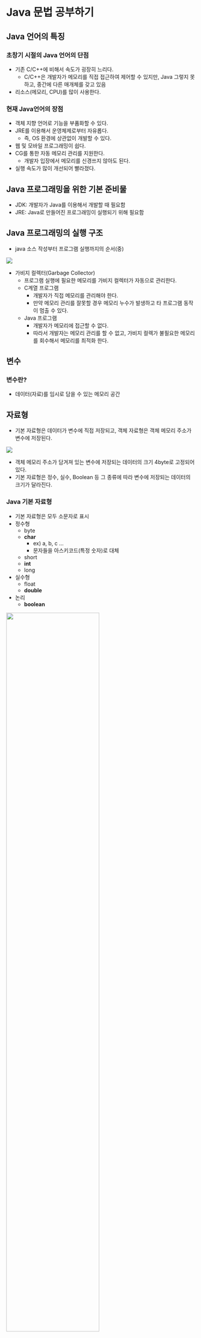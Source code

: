 Java 문법 공부하기
===============
## Java 언어의 특징
### 초창기 시절의 Java 언어의 단점
* 기존 C/C++에 비해서 속도가 굉장히 느리다.
    - C/C++은 개발자가 메모리를 직접 접근하여 제어할 수 있지만, Java 그렇지 못하고, 중간에 다른 매개체를 갖고 있음
* 리소스(메모리, CPU)를 많이 사용한다.

### 현재 Java언어의 장점 
* 객체 지향 언어로 기능을 부품화할 수 있다.
* JRE를 이용해서 운영체제로부터 자유롭다.
    - 즉, OS 환경에 상관없이 개발할 수 있다.
* 웹 및 모바일 프로그래밍이 쉽다.
* CG를 통한 자동 메모리 관리를 지원한다.
    - 개발자 입장에서 메모리를 신경쓰지 않아도 된다.
* 실행 속도가 많이 개선되어 빨라졌다.

## Java 프로그래밍을 위한 기본 준비물
* JDK: 개발자가 Java를 이용해서 개발할 때 필요함
* JRE: Java로 만들어진 프로그래밍이 실행되기 위해 필요함 

## Java 프로그래밍의 실행 구조
* java 소스 작성부터 프로그램 실행까지의 순서(중)
<img src="./images/1.png" />

* 가비지 컬렉터(Garbage Collector)
    - 프로그램 실행에 필요한 메모리를 가비지 컬렉터가 자동으로 관리한다.
    - C계열 프로그램
        + 개발자가 직접 메모리를 관리해야 한다.
        + 만약 메모리 관리를 잘못할 경우 메모리 누수가 발생하고 타 프로그램 동작이 멈출 수 있다.
    - Java 프로그램
        + 개발자가 메모리에 접근할 수 없다.
        + 따라서 개발자는 메모리 관리를 할 수 없고, 가비지 컬렉가 불필요한 메모리를 회수해서 메모리를 최적화 한다.
## 변수
### 변수란?
* 데이터(자료)를 임시로 담을 수 있는 메모리 공간

## 자료형 
* 기본 자료형은 데이터가 변수에 직접 저장되고, 객체 자료형은 객체 메모리 주소가 변수에 저장된다.
<img src="./images/2.png" />

* 객체 메모리 주소가 담겨져 있는 변수에 저장되는 데이터의 크기 4byte로 고정되어 있다.
* 기본 자료형은 정수, 실수, Boolean 등 그 종류에 따라 변수에 저장되는 데이터의 크기가 달라진다.

### Java 기본 자료형
* 기본 자료형은 모두 소문자로 표시 
* 정수형
    - byte
    - **char**
        + ex) a, b, c ...
        + 문자들을 아스키코드(특정 숫자)로 대체
    - short
    - **int**
    - long
* 실수형
    - float
    - **double**
* 논리
    - **boolean**
    
<img src="./images/3.png" width="70%" height="70%" />
    
    
### Java 객체 자료형
* 객체 자료형은 제일 앞 글지를 대문자료 표시
* 문자형
    - String
        + ex) String str = "ABCD";

### 형 변환
* 자동적 형 변환: 작은 공간의 메모리에서 큰 공간의 메모리로 이동
    - 큰 문제 없이 변환됨 
```
byte by = 10;
int in = by;
System.out.printIn("in = " + i);

in = 10
```
* 명시적 형 변환: 큰 공간의 메모리에서 작은 공간의 메모리로 이동
    - 명시적 형 변환은 데이터가 누실될 수 있다. 
```
int iVar = 100; 
byte bVar = (byte)iVar;
System.out.println("bVar = " + bVar);

bVar = 100
----------------------------------
iVar = 123456;
bVar = (byte)iVar;
System.out.printLn("bVar = " + bVar)

bVar = 64
```

## 특수 문자와 서식 문자
* 일반적으로 사용하는 문자가 아닌 특수한 경우 또는 특정 서식에 맞게 사용하는 문

### 특수 문자
* 일반 문자가 아닌 특수한 목적으로 사용되는 문자
* 종류
    - \t: 탭
    - \n: 줄바꿈
    - \': 작은 따옴표
    - \": 큰 따옴표 
    - \\: 역슬래시 
* 주석
    - 컴파일러가 컴파일하지 않고 무시하는 부분
    - 한 줄 주석: // 주석입니다.
    - 여러줄 주석: /* 주석입니다. */ 
    
### 서식 문자
* 일반 문자가 아닌 서식에 사용되는 문자
* prinf() 메소드를 이용한다.
    - f는 format(형식)을 뜻한다.
* 종류
    - %d: 10진수
    - %o: 8진수
    - %x: 16진수
    - %c: 문자
    - %s: 문자열
    - %f: 실수 

<img src="./images/4.png" width="65%" height="65%" />

* println() 은 해당 문자열을 출력하고 자동으로 줄바꿈이 되지만, printf()는 자동으로 줄바꿈이 안되기 때문에 \n으로 줄바꿈을 해줘야 한다.

## 연산자
* 프로그램이 실행될 떄 컴퓨터(CPU)한테 계산(연산)업무를 시키기 위한 방법

### 단항 연산자
* 피연산자가 하나 존재 
* ex) +x, -x, !x

### 이항 연산자
* 피연산자가 두개 존재
* ex) x=y, x<y

### 삼항 연산자
* 피연산자가 세개 존재 
* 조건식: true ? false

### 대입 연산자
* '='는 수학에서 '오른쪽 값과 왼쪽 값이 같다'라는 의미이지만, 프로그램에서는 '오른쪽 값을 왼쪽에 대'하는 의미로 쓰인다.
* 프로그램에서 '오른쪽과 왼쪽이 같다'라는 의미는 '=='이다. 

### 산술 연산자
* +, -, /, % 등

### 복합 대입 연산자
* 산술 연산자와 대입 연산자를 결합한 연산자
* +=, -=, *=, /=, %= 등

### 관계 연산자
* 두 개의 피연산자를 비교해서 참/거짓의 결론을 도출한다.
* >, >=, <, <=, ==, != 등

### 증감 연산자
* 1만큼 증가하거나 감소를 수행한다.
* ++: 1만큼 증가
* --: 1만큼 감소 
<img src="./images/5.png" width="65%" height="65%" />

### 논리 연산자
* &&: 논리 곱(AND)
* ||: 논리 합(OR)
* !: 논리 부정(NOT)

### 조건(삼항) 연산자
* 삼항 연산자로 두개의 피연산자 연산 결과에 따라서 나머지 피연산자가 결정된다.
* 조건식 ? 식1:식2
    - 조건식이 참이면 식1이 실행되고, 조건식이 거짓이면 식2가 실행된다.
<img src="./images/6.png" width="50%" height="50%" />

### 비트 연산자
* java 에서는 자주 사용되지 않
* 데이터를 비트(bit)단위로 환산하여 연산을 수행하며, 다른 연산자보다 연산 속도가 빠르다. 
* &: AND 연산
    - a & b: a와 b가 모두 1이면 1
* |: OR 연산
    - a | b: a와 b중 하나라도 1이면 1
* ^: XOR 연산
    - a^b: a와 b가 같지 않으면 1
<img src="./images/7.png" width="75%" height="75%" />   

## 배열
* 다수의 데이터를 인덱스를 이용해서 관리하는 방법 

### 배열이란?
* 인덱스를 이용해서 **자료형이 같은 데이터**를 관리하는 것이다.
* 배열 선언 및 초기화: 배열도 변수와 마찬가지로 선언과 초기화 과정을 거쳐 사용한다.
    - 배열 선언 후 초기화
    - 배열 선언과 초기화를 동시에 
* 배열은 주로 많은 데이터를 쉽게(효율적) 관리하기 위해서 사용한다.

## 배열과 메모리
* 배열을 구성하는 데이터의 자료형에 따라서 배열의 메모리 크기가 결정된다.
* 기본 자료형 데이터를 담고 있는 변수와 달리 배열 변수는 배열 데이터의 주소를 담고 있다. 
<img src="./images/8.png" width="80%" height="80%" />   

* int[] i 에서 i에는 배열의 첫번째 인덱스의 시작주소가 저장되어 있다. 

### 배열의 기본 속성
* 배열 길이
```
int[] arrAtt1 = {10, 20, 30, 40, 50, 60}
System.out.println(arrAtt1.length)
```

* 배열 요소 출력
```
System.out.println(Arrays.toString(arrAtt1));
```
* 배열 요소 복사
```
arratt2 = Arrays.copyOf(arrAtt1.length); 
```
* 배열 레퍼런스
```
arrAtt3 = arrAtt1;
System.out.println(arrAtt1);
System.out.println(arrAtt2);
System.out.println(arrAtt3);
----------------------------
I@455617c
I@74a14482
I@455617c
```

### 다차원 배열
* 배열 안에 또 다른 배열이 존재한다.
* 이차원 배열 ~ n차열 배열
    - 이차원 배열까지는 자주 사용되지만, 3차원 배열부터는 메모리 사용량 급증으로 인한 성능 저하때문에 자주 사용되지 않는다.
```
int[][] arrMul = new int[3][2];
arrMul[0][0] = 10;
arrMul[0][1] = 100;
```

## 조건문
* 프로그램이 조건의 결과에 따라 양자 택일 또는 다자 택일을 진행하는 조건문

### 조건문이란?
* 조건의 결과에 따라서 양자 택일 또는 다자 택일을 진행한다.
    - 양자 택일: 주로 if문이 사용된다.
    - 다자 택일: 주로 switch문이 사용된다.
* if 문
    - if문
    - if문 + else문
    - if문 + else if 문
    - if문 + else if 문 ... + else문 등 조합은 다양함 
* switch 문
    - 비교대상이 되는 결과값과 선택사항이 많을 경우 주로 사용한다.
```
System.out.println("점수를 입력하세요.: ");
Scanner inputNum = new Scanner(System.in);
int sore = inputNume.nextInt();

switch (score) {
case 100:
case 90:
System.out.println("수");
break;

default:
System.out.println("다시 시도");
break;
}

inputNum.close();
```

## 반복문
* 프로그램 진행을 특정 조건에 따라 반복적으로 진행하는 것
* for문
    - for(초기값, 조건식, 증가되는 코드)
```
for(inti=1; i<10; '반복문이 끝나고 실행할 코드')
```
* while문
    - while(조건식) -> 초기값, 증가되는 코드는 while 외부에 존재
```
i = 0
while(i<10) {
    ...
    i++;
}
```

* do ~ while문
    - while문과 비슷하며, 차이점은 조건 결과에 상관없이 무조건 최초 한번은 ~ 위치에 해당하는 프로그램을 수행한다.
```
do {
    System.out.println("무조건 한번은 실행됩니다!");
} while(false);
```

## 클래스 제작과 객체 생성
### 클래스 제장
* 클래스는 멤버 변수(속성), 메서드(기능), 생성자 등으로 구성된다.

<img src="./images/9.png" width="70%" height="70%" />

### 객체 생성
* 클래스로부터 'new'를 이용해서 객체를 생성한다.
* 객체를 생성할 때, 해당 객체의 생성자가 가장 먼저 호출된다.

```
Grandeur myCar1 = new Grandeur();
Grandeur myCar2 = new Grandeur();
```

<img src="./images/10.png" width="70%" height="70%" />

## 메서드
* 클래스가 객체를 생성했을 때, 객체의 기능
* 매서드도 변수와 같이 선언 및 정의 후 필요시에 호출해서 사용한다.
* 객체와 도트접근자를 이용해 해당 메소드를 사용한다. 
* 구성
    - 호출부
    - 선언부
    - 정의부 
* 메서드명
    - 소문자로 시작한다.
    - CamelCase를 사용한다.
    - 동사 + 명사/목적어 형식

<img src="./images/11.png" width="70%" height="70%" />

### 중복 메서드(overloading) / 메서드 오버로
* 이름은 같고, 매개변수의 개수 또는 타입이 다른 메서드를 만들 수 있다. 

### 접근자
* 메서드를 호출할 때 접근자에 따라서 호출이 불가할 수 있다.
* 종류
    - public: 외부에 공개된 메서드 즉, 외부에서 호출할 수 있는 메서드 
    - priavate: 클래스 내부에서만 사용할 수 있는 메서드 
    - protect

<img src="./images/12.png" width="70%" height="70%" />

## 객체와 메모리
### 메모리에서 객체 생성(동적 생성)
* 객체는 메모리에서 동적으로 생성되며, 객체가 더 이상 필요 없게 되면 GC(Gabage Collector)에 의해서 제거된다.
* 클래스가 같은 객체들이라해도 메모리에서 다른 공간에 있는 다른 객체들이다. 
* 자료형이 같아도 메모리 내에 다른 공간에 존재하는 객체는 다른 객체이다. 

### null과 NullPointException
* 레퍼런스에 null이 저장되면 객체의 연결이 끊기며, 더 이상 객체를 이용할 수 없다. 
* 연결이 끊긴 객체는 GC에 의해서 회수되며, 객체가 저장됬었던 공간은 비워지게 된다.

## 생성자와 소멸자 그리고 this
### 디폴트 생성자
* 객체가 생성될 때 가장 먼저 호출되는 생성자로, 만약 개발자가 명시하지 않더라도 컴파일 시점에 자동 생성된다.
* 만약 사용자 정의 생성자가 정의되어 있다면, 컴파일러 디폴트 생성자를 생성하지 않는다.

<img src="./images/13.png" width="70%" height="70%" />

### 사용자 정의 생성자
* 디폴트 생성자 외에 특정 목적에 의해서 개발자가 만든 생성자로, 매개 변수에 차이가 있다.

<img src="./images/14.png" width="70%" height="70%" />

### 소멸자
* 객체가 GC에 의해서 메모리에서 제거될 때 finalize() 메서드가 호출된다.
 
<img src="./images/15.png" width="70%" height="70%" />

### this 키워드 
* 현재 객체를 가리킬 때  this를 사용한다.
* 변수를 사용할 수 있는 볌위에 따라 구분
    - 지역변수: 선언 위치가 '메소드나 생성자 내부'이다.
    - 전역 변수(멤버 변수): 선언위치가 '클래스 영역'이다. 
        + 클래스 변수: 모든 객체가 공통적으로 똑같은 속성을 가져야 할때 사용
        + 인스턴스 변수: 각각의 객체(=인스턴스)마다 개별적인 속성을 가져야 할 때 사용
        
## 패키지와 static
* 패키지: class 파일을 효율적으로 관리하기 위한 방법
* static: 객체 간에 속성 또는 긴으을 공유하는 방법  

### 패키지
* java 프로그램은 많은 클래스로 구성되고, 이러한 클래스를 폴더 형식으로 관리하는 것을 **패키지**라고 한다.
* 패키지 이름 결정 요령
    - 패키지 이름은 패키지에 속해 있는 클래스가 최대한 다른 클래스와 중복되는 것을 방지하도록 만든다.
    - (같은 이름의 클래스를 갖고 있더라도 다른 패키지에 존재)
        + employee
        + fullTime
        + welfare 등
    - 패키지 이름은 일반적으로 도메인을 거꾸로 이용한다.
        + ex) com.java.패키지 이름 / 도메인.패키지이름 
    - 개발 중에 패키지의 이름과 구조는 변경될 수 있다.
    - 패키지 이름만 보고도 해당 패키지 안에 있는 클래스가 어떤 속성과 기능을 가지고 있는지 예상될 수 있도록 이름을 만든다.
* 다른 패키지에 있는 클래스를 사용하기 위해서는 import 키워드를 이용한다.

### static
* 클래스의 속성과 메서드에 static 키워드를 사용하면, 같은 클래스에서 생성된 객체는 어디서나 속성과 메서드를 공유할 수 있다.

## 데이터 은닉 
* 객체가 가지고 있는 데이터를 외부로부터 변질되지 않게 보호하는 방법
### 멤버변수의 private 설정
* 멤버 변수(속성)는 주로 private으로 설정해서, 외부로부터 데이터가 변질되는 것을 막는다.
* 데이터(속성) 변질이 우려되는 시나리오(예시)
    - 직원 급여 프로그램에서, 급여 담당자가 실수로 급여액을 잘못 입력하는 경우
    - 변경될 수 없는 사번이 변경되는 경우
    
### getter, setter
* 멤버 변수를 외부에서 변경할 수 있도록 하는 메서드


## 상속
* 기존에 만들어진 클래스의 기능을 상속받아서 새로운 클래스를 쉽게 만들 수 있는 방법에 대해서 학습

### 상속이란?
* 부모 클래스를 상속받은 자식 클래스는 부모 클래스의 속성과 기능도 이용할 수 있다.
* 자식 클래스의 객체를 생성할 때, 부모 클래스의 객체가 먼저 생성된다.
    - 먼저 생성된(메모리에 로딩된) 부모 클래스의 객체를 상속받아 자식 클래스의 객체가 생성됨
* java 언어에서는 **단일 상속**만을 지원한다.
    - 한 클래스는 하나의 클래스만을 상속받을 수 있다. 

### 상속의 필요성
* 기존의 검증된 class를 이용해서 빠르고 쉽게 새로운 class를 만들 수 있다. 

### 부모 클래스의 private 접근자
* 자식 클래스는 부모 클래스의 모든 자원을 사용할 수 있지만, private 접근자의 속성과 메서드는 사용할 수 없다.

## 상속 특징
* 상속관계에 있는 클래스의 특징

## 메서드 오버라이드(override)
* 부모 클래스의 기능을 자식 클래스에서 재정의해서 사용한다.
* **@Override** 어노테이션 사용

```
public class ParentClass {
    public ParentClass() {
        System.out.println("ParentClass constructor");
    }
    
    public firstfunc() {
        System.out.println("Parent first func");
    }
}


public class FirstChildClass extends ParentClass {
     
     @Override
     public firstfunc() {
         System.out.println("FirstChild first func");
     }
 }
 
public class SecondChildClass extends ParentClass {
     
     @Override
     public firstfunc() {
         System.out.println("SecondChild first func");
     }
 }
```

### 자료형(타입)
* 클래스도 자료형이다.
```
ParentClass childs[] = new ParentClass[2];
childs[0] = new FirstChildClass();
childs[1] = new SecondChildClass();
```
* 배열에는 같은 자료형의 데이터가 입력되어야 하기에 ParentClass 자료형의 childs 배열을 만들어준다.

```
ParentClass childs[] = new ParentClass[2];
ParentClass fch = new FirstChildClass();
ParentClass sch = new SecondChildClass();

childs[0] = fch;
childs[1] = sch;
```
* FirstChildClass 객체와 SecondChildClass 객체를 생성할 때 ParentClass 자료형으로 통일이 가능하다.
    - 두 클래스 모두 ParentClass를 상속받고 있는 객체이기 때문이다.

### Object 클래스
* 모든 클래스의 최상위 클래스는 Object이다.
* 모든 클래스의 데이터타입을 Object로 통일시킬 수 있다.

<img src="./images/15.png" />

### super 클래스
* 상위 클래스를 호출할 때 super키워드를 이용한다.

<img src="./images/16.png" />

## 내부 클래스와 익명 클래스
* 클래스 안에 또다른 클래스를 선언하는 방법과 이름이 없는 클래스를 선언하는 방법

### 내부(inner) 클래스
* 클래스 안에 또다른 클래스를 선언하는 것으로 이러한 방식을 통해 두 클래스의 멤버에 쉽게 접근할 수 있다. 
* 단점
    - 객체 내에 또다른 객체가 존재하는 것은 객체 지향 프로그래밍 패러다임과 맞지 않다.
    - 로직이 복잡해질 수 있다.
* 실무에서 많이 사용되지 않는 코딩 방식이다.

<img src="./images/17.png" />
   
### 익명(anonymous) 클래스
* 이름이 없는 클래스로 주로 매서드를 재정의(override)하는 목적으로 사용된다. 
* 익명 클래스는 인터페이스나 추상클래스에서 주로 이용된다. 
* 익명 클래스의 객체는 한번 사용되고, 버려진다. 
* 익명 클래스의 객체를 생성하고, 바로 도트 접근자를 이용해 해당 객체의 필요한 메소드를 사용한다. 

<img src="./images/18.png" />

## 인터페이스
* 객체가 다양한 데이터 타입을 가질 수 있는 방법(인터페이스 기능의 일부)
 
### 인터페이스란? 
* 클래스와 달리 객체를 생성할 수 없으며, 클래스에서 구현해야 하는 작업 명세서이다.
* 인터페이스 내 함수는 선언부만 존재한다.
    - 정의부는 없다.
    - 이 함수는 인터페이스를 구현하는 클래스에서 해당 함수를 정의를 새롭게 하여 사용한다.
<img src="./images/19.png" />

* 인터페이스 구현: class대신 interface 키워드를 사용하며, extend 대신 implements 키워드를 이용한다. 
<img src="./images/20.png" />

* 인터페이스를 사용하는 이유
    - 인터페이스를 사용하는 이유는 많지만, 가장 큰 이유는 객체가 다양한 자료형(타입)을 가질 수 있기 때문이다.

```
public interface InterfaceA {
    public void funA();
}

public interfate InterfaceB {
    public void funB();
}
```    

* 인터페이스는 **다형성**을 지원한다.(객체가 사용할 수 있는 자료형이 확장된다.)
    - 클래스가 구현하는(implements) 인터페이스의 모든 메서드는 클래스에서 재정의(override)해주어야 한다.
 
```
public class Interfaceclass implements InterfaceA, InterfaceB {
    
    public Interfaceclass() {
        System.out.println("-- Interfaceclass constructor --")
    }
    
    @Override
    public void funA() {
        System.out.println("-- funA() --");
    }
    
    @Override
    public void funB() {
        System.out.println("-- funB() --");
    }
}


InterfaceA ia = new Interfaceclass();
InterfaceB ib = new Interfaceclass();

ia.funA();
ib.funB();

ia.funB(); // 오류 발생 
```
<img src="./images/21.png" />

### 인터페이스 예제
<img src="./images/22.png" />

```
// Toy 인터페이스
public interface Toy {

    public void walk();
    public void run();
    public void alarm();
    public void light();
}

//Toy 인터페이스를 구현한 ToyAirplne 클래스
public ToyAirplne implements Toy {

    @Override
    public void walk() {
    ...
    }
    
    @Override
    public void run() {
    ...
    }
    
    @Override
    public void alarm() {
    ...
    }
    
    @Override
    public void light() {
    ...
    }
}

// Main 클래스
public static void main(String[] args) {
    
    Toy robot = new ToyRobot();
    Toy airplce = new ToyAirplne();
    
    Toy toys[] = {robot, airplane}; 
    
    for (int i = 0; i < toys.length; i++) {
        toys[i].walk();
        toys[i].run();
        toys[i].alarm();
        toys[i].light();
    }
}
```

## 추상 클래스
* 인터페이스와 비슷한 형태로 구체화되지 않은 멤버를 이용해서 클래스를 만드는 방법 

### 추상 클래스란?
* 클래스의 공통된 부분을 뽑아서 별도의 클래스(추상 클래스)로 만들어 놓고, 이것을 상속해서 사용한다.
* abstract 클래스의 특징
    - 멤버 변수를 가진다.
    - abstract 클래스를 상속하기 위해서는 extends 를 이용한다.
    - **abstract 메서드**를 가지며, 상속한 클래스에서 반듯이 구현해야 한다.
        + abstract 메서드: 선언부는 구현되어 있으나, 정의부가 구현되어 있지 않은 메서드
        + 추상 클래스를 상속받은 자식 클래스에서는 **@Override** 어노테이션을 이용해서 재정의해준다.(필수)
    - 일반 메서드도 가질 수 있다.
    - 일반 클래스와 마찬가지로 생성자도 있다.
* 추상 클래스 구현
    - 클래스 선언부에서 class 키워드 앞에 abstract 키워드를 추가해준다.
    - 클래스 상속과 마찬가지로 extends 키워드를 이용해서 상속한다.
    - abstract(추상)메서드를 구현한다.

<img src="./images/23.png" />

* 상속 받은 자식 클래스는 추상 클래스의 멤버 변수, 멤버 함수, 추상 메서드 등 모든 것을 갖고 있다.
    - 다만, 추상 메서드는 자식 클래스에서 꼭 구현해야한다.
    
### 추상 클래스 예제
<img src="./images/24.png" />

* MainClass
```
Bank mybank = new MyBank("홍길동", "123-456-789", 10000);
mybank.deposit(); //예금
mybank.withdraw(); // 출금
mybank.installmentSavings(); // 적금
mybank.cansellation(); // 해약

mybank.getInfo();
```

### 인터페이스 vs 추상클래스
* 공통점
    - 추상 메서드를 가진다.
    - 객체 생성이 불가능하다.
    - 자료형(타입)으로 사용된다.
* 차이점
    - 인터페이스
        + 상수, 추상메서드만 가진다.
        + 추상 메서드를 구현만 하도록 한다.
        + **다형성**을 지원한다.
    - 추상클래스
        + 클래스가 가지는 모든 속성과 기능을 가진다.
        + 추상 메서드 구현 및 상속의 기능을 가진다.
        + 단일 상속만 지원한다. (extends 키워드 사용)
        
        


#
### 필기 출처
* [인프런 강좌](https://www.inflearn.com/course/%EC%8B%A4%EC%A0%84-%EC%9E%90%EB%B0%94_java-renew/dashboard)






